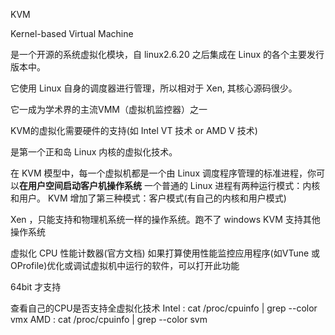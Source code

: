 KVM

Kernel-based Virtual Machine

是一个开源的系统虚拟化模块，自 linux2.6.20 之后集成在 Linux 的各个主要发行版本中。

它使用 Linux 自身的调度器进行管理，所以相对于 Xen, 其核心源码很少。

它一成为学术界的主流VMM（虚拟机监控器）之一

KVM的虚拟化需要硬件的支持(如 Intel VT 技术 or AMD V 技术)

是第一个正和岛 Linux 内核的虚拟化技术。

在 KVM 模型中，每一个虚拟机都是一个由 Linux 调度程序管理的标准进程，你可以**在用户空间启动客户机操作系统**
    一个普通的 Linux 进程有两种运行模式：内核和用户。
    KVM 增加了第三种模式：客户模式(有自己的内核和用户模式)

Xen ，只能支持和物理机系统一样的操作系统。跑不了 windows
KVM 支持其他操作系统

虚拟化 CPU 性能计数器(官方文档)
    如果打算使用性能监控应用程序(如VTune 或 OProfile)优化或调试虚拟机中运行的软件，可以打开此功能


64bit 才支持

查看自己的CPU是否支持全虚拟化技术
Intel : cat /proc/cpuinfo | grep --color vmx
AMD   : cat /proc/cpuinfo | grep --color svm
